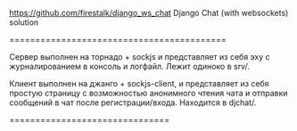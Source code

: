 ﻿https://github.com/firestalk/django_ws_chat
Django Chat (with websockets) solution

==========================================

Сервер выполнен на торнадо + sockjs и представляет из себя эху с журналированием в консоль и логфайл. Лежит одиноко в srv/.

Клиент выполнен на джанго + sockjs-client, и представляет из себя простую страницу с возможностью анонимного чтения чата и отправки сообщений в чат после регистрации/входа. Находится в djchat/.

===============================

